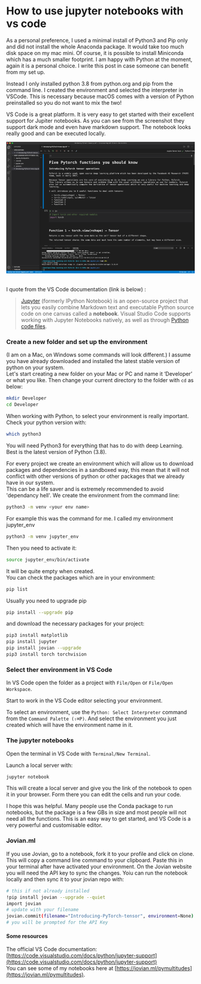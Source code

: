 # How to use jupyter notebooks with vs code 

As a personal preference, I used a minimal install of Python3 and Pip only and did not install the whole Anaconda package. It would take too much disk space on my mac mini. Of course, it is possible to install Miniconda which has a much smaller footprint. I am happy with Python at the moment, again it is a personal choice. I write this post in case someone can benefit from my set up.

Instead I only installed python 3.8 from python.org and pip from the command line. I created the environment and selected the interpreter in VSCode. This is necessary because macOS comes with a version of Python preinstalled so you do not want to mix the two!

VS Code is a great platform. It is very easy to get started with their excellent support for Jupiter notebooks. As you can see from the screenshot they support dark mode and even have markdown support. The notebook looks really good and can be executed locally. 


<p align="center">
  <img src="/images/vs/image1.png"  width="750"  title="vs code">&nbsp;&nbsp;&nbsp;&nbsp;&nbsp;
</p>  


I quote from the VS Code documentation (link is below) :

> [Jupyter](http://jupyter-notebook.readthedocs.io/en/latest/) (formerly IPython Notebook) is an open-source project that lets you easily combine Markdown text and executable Python source code on one canvas called a **notebook**. Visual Studio Code supports working with Jupyter Notebooks natively, as well as through [Python code files](https://code.visualstudio.com/docs/python/jupyter-support-py).


### Create a new folder and set up the environment

(I am on a Mac, on Windows some commands will look different.)
I assume you have already downloaded and installed the latest stable version of python on your system.  
Let's start creating a new folder on your Mac or PC and name it ‘Developer’ or what you like. Then change your current directory to the folder with `cd` as below:

```bash
mkdir Developer
cd Developer
```

When working with Python, to select your environment is really important. 
Check your python version with:

```bash
which python3
```

You will need Python3 for everything that has to do with deep Learning. Best is the latest version of Python (3.8).

For every project we create an environment which will allow us to download packages and dependencies in a sandboxed way, this mean that it will not conflict with other versions of python or other packages that we already have in our system.  
This can be a life saver and is extremely recommended to avoid 'dependancy hell'.
We create the environment from the command line:

```bash
python3 -m venv <your env name>
```

For example this was the command for me. I called my environment jupyter_env

```bash
python3 -m venv jupyter_env
```

Then you need to activate it:

```bash
source jupyter_env/bin/activate
```

It will be quite empty when created.  
You can check the packages which are in your environment:

```bash
pip list
```

Usually you need to upgrade pip
```bash
pip install --upgrade pip
```

and download the necessary packages for your project:

```bash
pip3 install matplotlib
pip install jupyter
pip install jovian --upgrade
pip3 install torch torchvision
```

### Select ther environment in VS Code

In VS Code open the folder as a project with `File/Open` or `File/Open Workspace`.  

Start to work in the VS Code editor selecting your environment.

To select an environment, use the `Python: Select Interpreter` command from the `Command Palette (⇧⌘P)`. And select the environment you just created which will have the environment name in it.

### The jupyter notebooks

Open the terminal in VS Code with `Terminal/New Terminal`.  

Launch a local server with:

```bash
jupyter notebook
```

This will create a local server and give you the link of the notebook to open it in your browser. Form there you can edit the cells and run your code.

I hope this was helpful. Many people use the Conda package to run notebooks, but the package is a few GBs in size and most people will not need all the functions. This is an easy way to get started, and VS Code is a very powerful and customisable editor.

### Jovian.ml

If you use Jovian, go to a notebook, fork it to your profile and click on clone. This will copy a command line command to your clipboard. 
Paste this in your terminal after have activated your environment. On the Jovian website you will need the API key to sync the changes. Yoiu can run the notebook locally and then sync it to your jovian repo with:

```bash
# this if not already installed
!pip install jovian --upgrade --quiet
import jovian
# update with your filename
jovian.commit(filename="Introducing-PyTorch-tensor", environment=None)
# you will be prompted for the API Key
```

#### Some resources

The official VS Code documentation: [https://code.visualstudio.com/docs/python/jupyter-support](https://code.visualstudio.com/docs/python/jupyter-support)  
You can see some of my notebooks here at [https://jovian.ml/pymultitudes](https://jovian.ml/pymultitudes).

<!--

Here's the table of contents:

1. TOC
{:toc}

## Basic setup

Jekyll requires blog post files to be named according to the following format:

`YEAR-MONTH-DAY-filename.md`

Where `YEAR` is a four-digit number, `MONTH` and `DAY` are both two-digit numbers, and `filename` is whatever file name you choose, to remind yourself what this post is about. `.md` is the file extension for markdown files.

The first line of the file should start with a single hash character, then a space, then your title. This is how you create a "*level 1 heading*" in markdown. Then you can create level 2, 3, etc headings as you wish but repeating the hash character, such as you see in the line `## File names` above.

## Basic formatting

You can use *italics*, **bold**, `code font text`, and create [links](https://www.markdownguide.org/cheat-sheet/). Here's a footnote [^1]. Here's a horizontal rule:

---

## Lists

Here's a list:

- item 1
- item 2

And a numbered list:

1. item 1
1. item 2

## Boxes and stuff

> This is a quotation

{% include alert.html text="You can include alert boxes" %}

...and...

{% include info.html text="You can include info boxes" %}

## Images

![](/images/logo.png "fast.ai's logo")

## Code

General preformatted text:

    # Do a thing
    do_thing()

Python code and output:

```python
# Prints '2'
print(1+1)
```

    2

## Tables

| Column 1 | Column 2 |
|-|-|
| A thing | Another thing |

## Footnotes

[^1]: This is the footnote.

-->
